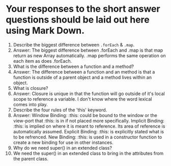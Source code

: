 # Your responses to the short answer questions should be laid out here using Mark Down.
1. Describe the biggest difference between `.forEach` & `.map`.
  1. Answer: The biggest difference between .forEach and .map is that map return as new Array automatically.
            .map performs the same operation on each item as does .forEach.
2. What is the difference between a function and a method?
  2. Answer: The difference between a function and an method is that a function is outside of a parent object and a method lives within an object.
3. What is closure?
  3. Answer: Closure is unique in that the function will go outside of it's local scope to reference a variable. I don't know where the word lexical comes into play.
4. Describe the four rules of the 'this' keyword.
  4. Answer:
    Window Binding: :this: could be bound to the window or the view-port that :this: is in if not placed more specifically.
    Implicit Binding: :this: is implied on where it is meant to reference. Its area of reference is automatically assumed.
    Explicit Binding: :this: is explicitly stated what is to be refrenced.
    New Binding: :this: is used in a constructor function to create a new binding for use in other instances. 
5. Why do we need super() in an extended class?
  5. We need the super() in an extended class to bring in the attributes from the parent class.
